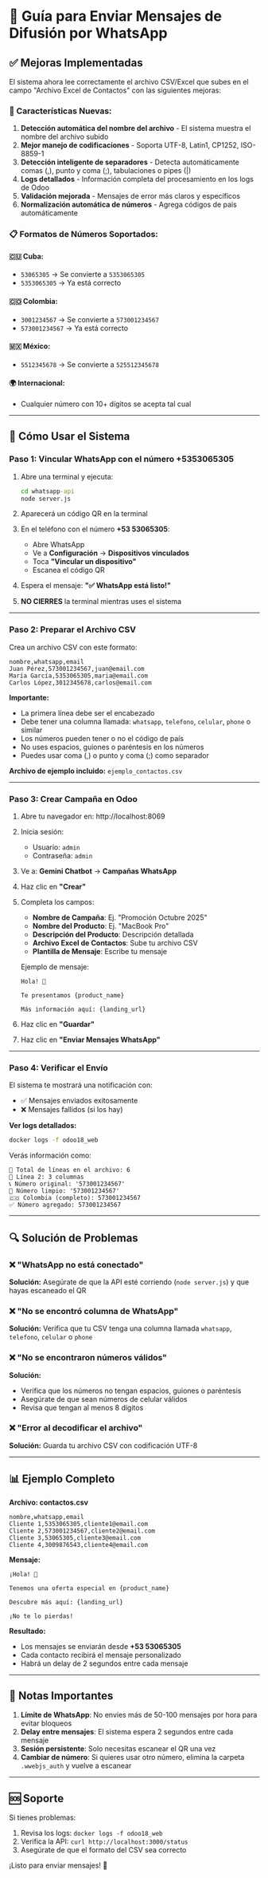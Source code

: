 # 📱 Guía para Enviar Mensajes de Difusión por WhatsApp

## ✅ Mejoras Implementadas

El sistema ahora lee correctamente el archivo CSV/Excel que subes en el campo "Archivo Excel de Contactos" con las siguientes mejoras:

### 🔧 Características Nuevas:

1. **Detección automática del nombre del archivo** - El sistema muestra el nombre del archivo subido
2. **Mejor manejo de codificaciones** - Soporta UTF-8, Latin1, CP1252, ISO-8859-1
3. **Detección inteligente de separadores** - Detecta automáticamente comas (,), punto y coma (;), tabulaciones o pipes (|)
4. **Logs detallados** - Información completa del procesamiento en los logs de Odoo
5. **Validación mejorada** - Mensajes de error más claros y específicos
6. **Normalización automática de números** - Agrega códigos de país automáticamente

### 📋 Formatos de Números Soportados:

#### 🇨🇺 Cuba:
- `53065305` → Se convierte a `5353065305`
- `5353065305` → Ya está correcto

#### 🇨🇴 Colombia:
- `3001234567` → Se convierte a `573001234567`
- `573001234567` → Ya está correcto

#### 🇲🇽 México:
- `5512345678` → Se convierte a `525512345678`

#### 🌍 Internacional:
- Cualquier número con 10+ dígitos se acepta tal cual

---

## 🚀 Cómo Usar el Sistema

### Paso 1: Vincular WhatsApp con el número +5353065305

1. Abre una terminal y ejecuta:
   ```cmd
   cd whatsapp-api
   node server.js
   ```

2. Aparecerá un código QR en la terminal

3. En el teléfono con el número **+53 53065305**:
   - Abre WhatsApp
   - Ve a **Configuración** → **Dispositivos vinculados**
   - Toca **"Vincular un dispositivo"**
   - Escanea el código QR

4. Espera el mensaje: **"✅ WhatsApp está listo!"**

5. **NO CIERRES** la terminal mientras uses el sistema

---

### Paso 2: Preparar el Archivo CSV

Crea un archivo CSV con este formato:

```csv
nombre,whatsapp,email
Juan Pérez,573001234567,juan@email.com
María García,5353065305,maria@email.com
Carlos López,3012345678,carlos@email.com
```

**Importante:**
- La primera línea debe ser el encabezado
- Debe tener una columna llamada: `whatsapp`, `telefono`, `celular`, `phone` o similar
- Los números pueden tener o no el código de país
- No uses espacios, guiones o paréntesis en los números
- Puedes usar coma (,) o punto y coma (;) como separador

**Archivo de ejemplo incluido:** `ejemplo_contactos.csv`

---

### Paso 3: Crear Campaña en Odoo

1. Abre tu navegador en: http://localhost:8069

2. Inicia sesión:
   - Usuario: `admin`
   - Contraseña: `admin`

3. Ve a: **Gemini Chatbot** → **Campañas WhatsApp**

4. Haz clic en **"Crear"**

5. Completa los campos:
   - **Nombre de Campaña**: Ej. "Promoción Octubre 2025"
   - **Nombre del Producto**: Ej. "MacBook Pro"
   - **Descripción del Producto**: Descripción detallada
   - **Archivo Excel de Contactos**: Sube tu archivo CSV
   - **Plantilla de Mensaje**: Escribe tu mensaje

   Ejemplo de mensaje:
   ```
   Hola! 👋
   
   Te presentamos {product_name}
   
   Más información aquí: {landing_url}
   ```

6. Haz clic en **"Guardar"**

7. Haz clic en **"Enviar Mensajes WhatsApp"**

---

### Paso 4: Verificar el Envío

El sistema te mostrará una notificación con:
- ✅ Mensajes enviados exitosamente
- ❌ Mensajes fallidos (si los hay)

**Ver logs detallados:**
```cmd
docker logs -f odoo18_web
```

Verás información como:
```
📄 Total de líneas en el archivo: 6
📱 Línea 2: 3 columnas
📞 Número original: '573001234567'
🔢 Número limpio: '573001234567'
🇨🇴 Colombia (completo): 573001234567
✅ Número agregado: 573001234567
```

---

## 🔍 Solución de Problemas

### ❌ "WhatsApp no está conectado"
**Solución:** Asegúrate de que la API esté corriendo (`node server.js`) y que hayas escaneado el QR

### ❌ "No se encontró columna de WhatsApp"
**Solución:** Verifica que tu CSV tenga una columna llamada `whatsapp`, `telefono`, `celular` o `phone`

### ❌ "No se encontraron números válidos"
**Solución:** 
- Verifica que los números no tengan espacios, guiones o paréntesis
- Asegúrate de que sean números de celular válidos
- Revisa que tengan al menos 8 dígitos

### ❌ "Error al decodificar el archivo"
**Solución:** Guarda tu archivo CSV con codificación UTF-8

---

## 📊 Ejemplo Completo

**Archivo: contactos.csv**
```csv
nombre,whatsapp,email
Cliente 1,5353065305,cliente1@email.com
Cliente 2,573001234567,cliente2@email.com
Cliente 3,53065305,cliente3@email.com
Cliente 4,3009876543,cliente4@email.com
```

**Mensaje:**
```
¡Hola! 👋

Tenemos una oferta especial en {product_name}

Descubre más aquí: {landing_url}

¡No te lo pierdas!
```

**Resultado:**
- Los mensajes se enviarán desde **+53 53065305**
- Cada contacto recibirá el mensaje personalizado
- Habrá un delay de 2 segundos entre cada mensaje

---

## 📝 Notas Importantes

1. **Límite de WhatsApp**: No envíes más de 50-100 mensajes por hora para evitar bloqueos
2. **Delay entre mensajes**: El sistema espera 2 segundos entre cada mensaje
3. **Sesión persistente**: Solo necesitas escanear el QR una vez
4. **Cambiar de número**: Si quieres usar otro número, elimina la carpeta `.wwebjs_auth` y vuelve a escanear

---

## 🆘 Soporte

Si tienes problemas:
1. Revisa los logs: `docker logs -f odoo18_web`
2. Verifica la API: `curl http://localhost:3000/status`
3. Asegúrate de que el formato del CSV sea correcto

¡Listo para enviar mensajes! 🚀
